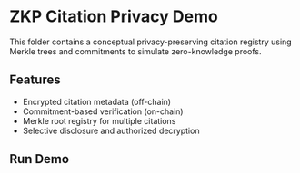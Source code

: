 # ZKP Citation Privacy Demo

This folder contains a conceptual privacy-preserving citation registry
using Merkle trees and commitments to simulate zero-knowledge proofs.

## Features
- Encrypted citation metadata (off-chain)
- Commitment-based verification (on-chain)
- Merkle root registry for multiple citations
- Selective disclosure and authorized decryption

## Run Demo


